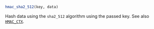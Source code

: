 ```julia
hmac_sha2_512(key, data)
```

Hash data using the `sha2_512` algorithm using the passed key. See also [`HMAC_CTX`](@ref).
